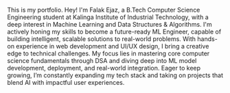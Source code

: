 This is my portfolio.
Hey! I'm Falak Ejaz, a B.Tech Computer Science Engineering student at Kalinga Institute of Industrial Technology, with a deep interest in Machine Learning and Data Structures & Algorithms.
I'm actively honing my skills to become a future-ready ML Engineer, capable of building intelligent, scalable solutions to real-world problems.
With hands-on experience in web development and UI/UX design, I bring a creative edge to technical challenges.
My focus lies in mastering core computer science fundamentals through DSA and diving deep into ML model development, deployment, and real-world integration.
Eager to keep growing, I’m constantly expanding my tech stack and taking on projects that blend AI with impactful user experiences.
